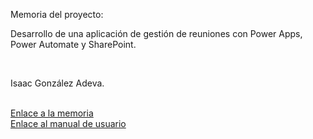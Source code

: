 Memoria del proyecto:
<br>
<p>Desarrollo de una aplicación de gestión de reuniones con Power Apps, Power Automate y SharePoint.</p>
<br>
<p>Isaac González Adeva.</p>
<br>
<a href="">Enlace a la memoria</a>
<br>
<a href="https://github.com/IsaacGonade/TFG_Gestion_Reuniones/blob/main/Gonz%C3%A1lez_Adeva_Isaac_Manual_ProyectoFinal_DAM25.pdf">Enlace al manual de usuario</a>
